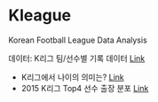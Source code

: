 # Kleague
Korean Football League Data Analysis

데이터: K리그 팀/선수별 기록 데이터 [Link](http://www.kleague.com/kr/sub.asp?avan=1008050000)

- K리그에서 나이의 의미는? [Link](http://khg423.dothome.co.kr/index.php/2016/08/14/k%EB%A6%AC%EA%B7%B8%EC%97%90%EC%84%9C-%EB%82%98%EC%9D%B4%EC%9D%98-%EC%9D%98%EB%AF%B8%EB%8A%94/)
- 2015 K리그 Top4 선수 출장 분포 [Link](http://khg423.dothome.co.kr/index.php/2016/02/17/2015-k%EB%A6%AC%EA%B7%B8-top4-%EC%84%A0%EC%88%98-%EC%B6%9C%EC%9E%A5-%EB%B6%84%ED%8F%AC/)
